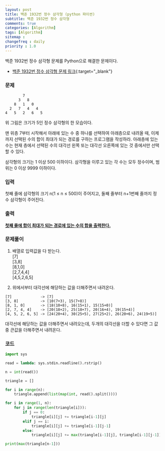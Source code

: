 ```yaml
---
layout: post
title: 백준 1932번 정수 삼각형 (python 파이썬)
subtitle: 백준 1932번 정수 삼각형
comments: true
categories: [Algorithm]
tags: [Algorithm]
sitemap :
changefreq : daily
priority : 1.0
---
```

백준 1932번 정수 삼각형 문제를 Python으로 해결한 문제이다.  

* [백준 1932번 정수 삼각형 문제 링크](https://www.acmicpc.net/problem/1932){:target="_blank"}


### 문제 
```
        7
      3   8
    8   1   0
  2   7   4   4
4   5   2   6   5
```

위 그림은 크기가 5인 정수 삼각형의 한 모습이다.

맨 위층 7부터 시작해서 아래에 있는 수 중 하나를 선택하여 아래층으로 내려올 때, 이제까지 선택된 수의 합이 최대가 되는 경로를 구하는 프로그램을 작성하라. 아래층에 있는 수는 현재 층에서 선택된 수의 대각선 왼쪽 또는 대각선 오른쪽에 있는 것 중에서만 선택할 수 있다.

삼각형의 크기는 1 이상 500 이하이다. 삼각형을 이루고 있는 각 수는 모두 정수이며, 범위는 0 이상 9999 이하이다.


### 입력
첫째 줄에 삼각형의 크기 n(1 ≤ n ≤ 500)이 주어지고, 둘째 줄부터 n+1번째 줄까지 정수 삼각형이 주어진다.


### 출력
**<u>첫째 줄에 합이 최대가 되는 경로에 있는 수의 합을 출력한다.</u>**


### 문제풀이
1. 배열로 입력값을 다 받는다.  
[7]  
[3,8]  
[8,1,0]  
[2,7,4,4]  
[4,5,2,6,5]

2. 위에서부터 대각선에 해당하는 값을 더해주면서 내려온다.  
```
[7] 			-> [7]  
[3, 8] 			-> [10(7+3), 15(7+8)]  
[8, 1, 0] 		-> [18(10+8), 16(15+1), 15(15+0)]  
[2, 7, 4, 4] 	-> [20(18+2), 25(18+7), 20(16+4), 19(15+4)]  
[4, 5, 2, 6, 5] -> [24(20+4), 30(25+5), 27(25+2), 26(20+6), 24(19+5)]  
```

대각선에 해당하는 값을 더해주면서 내려오는데, 두개의 대각선을 더할 수 있다면 그 값중 큰값을 더해주면서 내려온다.  


### 코드
```python
import sys

read = lambda: sys.stdin.readline().rstrip()

n = int(read())

triangle = []

for i in range(n):
    triangle.append(list(map(int, read().split())))

for i in range(1, n):
    for j in range(len(triangle[i])):
        if j == 0:
            triangle[i][j] += triangle[i-1][j]
        elif j == i:
            triangle[i][j] += triangle[i-1][j-1]
        else:
            triangle[i][j] += max(triangle[i-1][j], triangle[i-1][j-1])

print(max(triangle[n-1]))
```